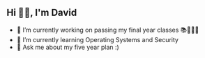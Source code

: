 ## Hi 👋🏽, I'm David

<!--
**DavidABest/DavidABest** is a ✨ _special_ ✨ repository because its `README.md` (this file) appears on your GitHub profile.

Here are some ideas to get you started:

- 🔭 I’m currently working on ... 
- 🌱 I’m currently learning ...
- 👯 I’m looking to collaborate on ...
- 🤔 I’m looking for help with ...
- 💬 Ask me about ...
- 📫 How to reach me: ...
- 😄 Pronouns: ...
- ⚡ Fun fact: ... 
-->


- 🔭 I’m currently working on passing my final year classes 📚📖👨‍💻
- 🌱 I’m currently learning Operating Systems and Security
- 💬 Ask me about my five year plan :)

